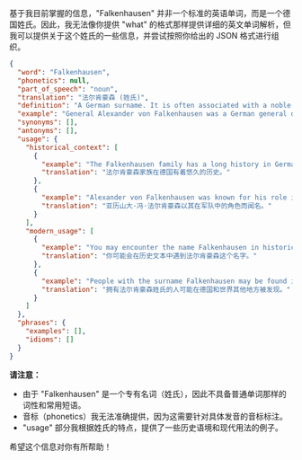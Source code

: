 基于我目前掌握的信息，"Falkenhausen" 并非一个标准的英语单词，而是一个德国姓氏。因此，我无法像你提供 "what" 的格式那样提供详细的英文单词解析，但我可以提供关于这个姓氏的一些信息，并尝试按照你给出的 JSON 格式进行组织。

```json
{
  "word": "Falkenhausen",
  "phonetics": null,
  "part_of_speech": "noun",
  "translation": "法尔肯豪森 (姓氏)",
  "definition": "A German surname. It is often associated with a noble family.",
  "example": "General Alexander von Falkenhausen was a German general during World War II.",
  "synonyms": [],
  "antonyms": [],
  "usage": {
    "historical_context": [
      {
        "example": "The Falkenhausen family has a long history in Germany.",
        "translation": "法尔肯豪森家族在德国有着悠久的历史。"
      },
      {
        "example": "Alexander von Falkenhausen was known for his role in the military.",
        "translation": "亚历山大·冯·法尔肯豪森以其在军队中的角色而闻名。"
      }
    ],
    "modern_usage": [
      {
        "example": "You may encounter the name Falkenhausen in historical texts.",
        "translation": "你可能会在历史文本中遇到法尔肯豪森这个名字。"
      },
      {
        "example": "People with the surname Falkenhausen may be found in Germany and other parts of the world.",
        "translation": "拥有法尔肯豪森姓氏的人可能在德国和世界其他地方被发现。"
      }
    ]
  },
  "phrases": {
    "examples": [],
    "idioms": []
  }
}
```

**请注意：**

*   由于 "Falkenhausen" 是一个专有名词（姓氏），因此不具备普通单词那样的词性和常用短语。
*   音标（phonetics）我无法准确提供，因为这需要针对具体发音的音标标注。
*   "usage" 部分我根据姓氏的特点，提供了一些历史语境和现代用法的例子。

希望这个信息对你有所帮助！
 